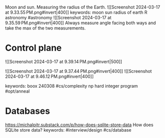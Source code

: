 Moon and sun. Measuring the radius of the Earth.
![[Screenshot 2024-03-17 at 9.33.55 PM.png#invert|400]]
keywords: moon sun radius of earth R astronomy #astronomy 
![[Screenshot 2024-03-17 at 9.35.59 PM.png#invert|400]]
Always measure angle facing both ways and take the max of the two measurements.
# Control plane
![[Screenshot 2024-03-17 at 9.39.14 PM.png#invert|500]]


![[Screenshot 2024-03-17 at 9.37.44 PM.png#invert|400]]
![[Screenshot 2024-03-17 at 9.46.12 PM.png#invert|400]]

keywords: boox 240308 #cs/complexity np hard integer program #opt/anneal 

# Databases
https://michalpitr.substack.com/p/how-does-sqlite-store-data
How does SQLite store data?
keywords: #interview/design #cs/database 